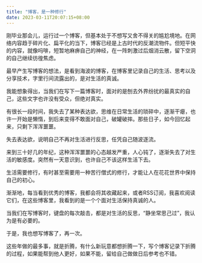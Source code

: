 ```yaml
---
title: "博客，是一种修行"
date: 2023-03-11T20:07:15+08:00
---
```


刚毕业那会儿，运行过一个博客，但基本处于不想写又舍不得关的尴尬境地。在网络内容趋于碎片化、扁平化的当下，博客已经是上古时代的反潮流物件。但短平快的内容，就像吗啡，短暂地麻痹自己的神经，在一阵刺激过后烟消云散，留下空洞的自己继续彷徨焦虑。

<!--more-->

最早产生写博客的想法，是看到海波的博客，在博客里记录自己的生活、思考以及分享技术，字里行间流露出的，是对生活的真诚。

我能想象得出，当我们在写下一篇博客时，面对的是刨去外界纷扰的最真实的自己，这些文字也许没有受众，但绝对真实。

有很长一段时间，我失去了某种表达欲，思维在日常生活的琐碎中，逐渐干瘪，也许一开始是懒惰，到后来变得不敢面对自己，破罐破摔。那些日子，如今回忆起来，只剩下浑浑噩噩。

失去表达欲，说明自己不再对生活进行反思，任凭自己随波逐流。

来到三十好几的年纪，这种浑浑噩噩的心态越发严重，人心钝了，逐渐失去了对生活的敏感度。突然有一天意识到，也许自己不该这样生活下去。

生活需要修行，有时甚至需要用一种苦行僧式的修行，才能让人在花花世界中保持自己的初心。

渐渐地，每当看到优秀的博客，我都会将其收藏起来，或者RSS订阅，我喜欢阅读它们，在这些博客里，我看到的是一个个面对生活保持真诚的人。

当我们在写博客时，键盘的每次敲击，都是对生活的反思，“静坐常思己过”，我认为是有必要的。

于是，我也想写博客了，再一次。

这些年做的最多事，就是折腾，有什么新玩意都想折腾一下，写个博客记录下折腾的过程，如果能帮到他人更好，如果不能，留给自己做做日后参考也不错。